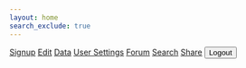 ```yaml
---
layout: home
search_exclude: true
---
```


<html lang="en">
<head>
    <meta charset="UTF-8">
    <meta name="viewport" content="width=device-width, initial-scale=1.0">
    <title>Navigation Bar</title>
    <link rel="stylesheet" href="frontcasts-styling.scss">
</head>
<body>

<nav>
    <a href="https://davidl0914.github.io/frontcasts/signup">Signup</a>
    <a href="https://davidl0914.github.io/frontcasts/edit">Edit</a>
    <a href="https://davidl0914.github.io/frontcasts/data">Data</a>
    <a href="https://davidl0914.github.io/frontcasts/settings">User Settings</a>
    <a href="https://davidl0914.github.io/frontcasts/image.html">Forum</a>
    <a href="https://davidl0914.github.io/frontcasts/search.html">Search</a>
    <a href="https://davidl0914.github.io/frontcasts/image">Share</a>
    <button class = "logoutbutton" onclick="eraseCookie()">Logout</button>
</nav>

<!-- Your page content goes here -->

<script>
    function eraseCookie() {   
        document.cookie = 'jwt=; Max-Age=0; path=/; domain=' + location.hostname;
        console.log(document.cookie) 
        window.location.reload()
    }

    // Function to get the cookie value by name
    function getCookie(name) {
        const value = `; ${document.cookie}`;
        const parts = value.split(`; ${name}=`);
        if (parts.length === 2) return parts.pop().split(';').shift();
}

    // Check if the JWT cookie exists on page load
    addEventListener("load", (event) => {
        console.log(getCookie("jwt"))
        if(getCookie("jwt")){
            return
        }
        else {
            window.location.href = "https://davidl0914.github.io/frontcasts/login.html"
        }
    })

    // Retrieve and apply theme preference from local storage
    document.addEventListener('DOMContentLoaded', function() {
        const currentTheme = localStorage.getItem('theme') || 'light'; // Default to 'light' theme if no preference is found
        document.body.classList.toggle('dark-theme', currentTheme === 'dark');
    });
</script>

</body>
</html>
